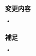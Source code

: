 ## 変更内容
<!-- Pull Requestによって変更が入る箇所について簡単に説明してください！ -->
- 

## 補足
<!-- 不安な点や重点的に見て欲しい点など補足事項があればこちらへどうぞ！ -->
- 
